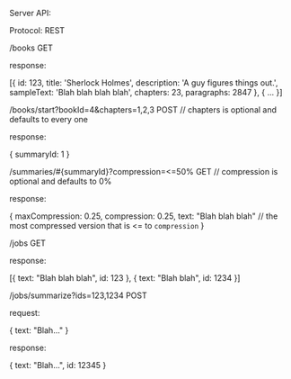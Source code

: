 Server API:

Protocol: REST

/books GET

response:

[{
  id: 123,
  title: 'Sherlock Holmes',
  description: 'A guy figures things out.',
  sampleText: 'Blah blah blah blah',
  chapters: 23,
  paragraphs: 2847
}, {
  ...
}]

/books/start?bookId=4&chapters=1,2,3 POST // chapters is optional and defaults to every one

response: 

{
  summaryId: 1
}

/summaries/#{summaryId}?compression=<=50% GET // compression is optional and defaults to 0%

response:

{
  maxCompression: 0.25, 
  compression: 0.25,
  text: "Blah blah blah" // the most compressed version that is <= to `compression`
}

/jobs GET

response:

[{
  text: "Blah blah blah",
  id: 123
}, {
  text: "Blah blah",
  id: 1234
}]

/jobs/summarize?ids=123,1234 POST

request:

{
  text: "Blah..."
}

response: 

{
  text: "Blah...",
  id: 12345
}



